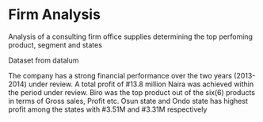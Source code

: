 # Firm Analysis

Analysis of a consulting firm office supplies
determining the top perfoming product, segment and states

Dataset from datalum

The company has a strong financial performance over the two years (2013-2014) under review. A total profit of #13.8 million Naira was achieved within the period under review.
Biro was the top product out of the six(6) products in terms of Gross sales, Profit etc. 
Osun state and Ondo state has highest profit among the states with #3.51M and #3.31M respectively
